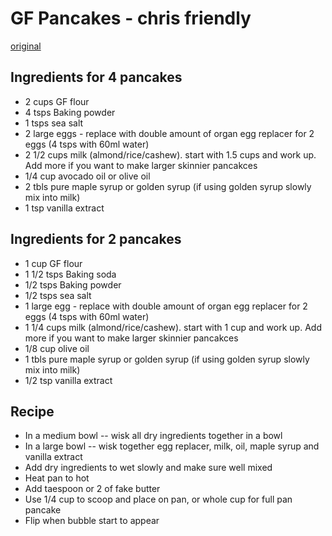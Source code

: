 # GF Pancakes - chris friendly
[original](https://www.whattheforkfoodblog.com/2018/01/06/gluten-free-pancakes/)
## Ingredients for 4 pancakes
- 2 cups 		    GF flour
- 4 tsps		    Baking powder
- 1 tsps 		    sea salt
- 2 large 	    eggs 			- replace with double amount of organ egg replacer for 2 eggs (4 tsps with 60ml water)
- 2 1/2 cups	    milk (almond/rice/cashew). start with 1.5 cups and work up. Add more if you want to make larger skinnier pancakces
- 1/4 cup		    avocado oil or olive oil
- 2 tbls		    pure maple syrup or golden syrup (if using golden syrup slowly mix into milk)
- 1 tsp 		    vanilla extract

## Ingredients for 2 pancakes
- 1 cup		    GF flour
- 1 1/2 tsps		Baking soda
- 1/2 tsps        Baking powder
- 1/2 tsps 		sea salt
- 1 large 	    egg - replace with double amount of organ egg replacer for 2 eggs (4 tsps with 60ml water)
- 1 1/4 cups	    milk (almond/rice/cashew). start with 1 cup and work up. Add more if you want to make larger skinnier pancakces
- 1/8 cup olive oil
- 1 tbls		    pure maple syrup or golden syrup (if using golden syrup slowly mix into milk)
- 1/2 tsp 		    vanilla extract


## Recipe
- In a medium bowl -- wisk all dry ingredients together in a bowl
- In a large bowl -- wisk together egg replacer, milk, oil, maple syrup and vanilla extract
- Add dry ingredients to wet slowly and make sure well mixed
- Heat pan to hot
- Add taespoon or 2 of fake butter
- Use 1/4 cup to scoop and place on pan, or whole cup for full pan pancake
- Flip when bubble start to appear